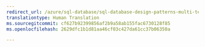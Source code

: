 ```yaml
---
redirect_url: /azure/sql-database/sql-database-design-patterns-multi-tenancy-saas-applications
translationtype: Human Translation
ms.sourcegitcommit: cf627b92399856af2b9a58ab155fac6730128f85
ms.openlocfilehash: 2629dfc1b1d81aa46cf03c427da61cc37b06350a

--- 
```



<!--HONumber=Feb17_HO1-->


